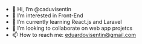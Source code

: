 - 👋 Hi, I’m @caduvisentin
- 👀 I’m interested in Front-End
- 🌱 I’m currently learning React.js and Laravel
- 💞️ I’m looking to collaborate on web app projetcs
- 📫 How to reach me: eduardovisentin@gmail.com

<!---
caduvisentin/caduvisentin is a ✨ special ✨ repository because its `README.md` (this file) appears on your GitHub profile.
You can click the Preview link to take a look at your changes.
--->
